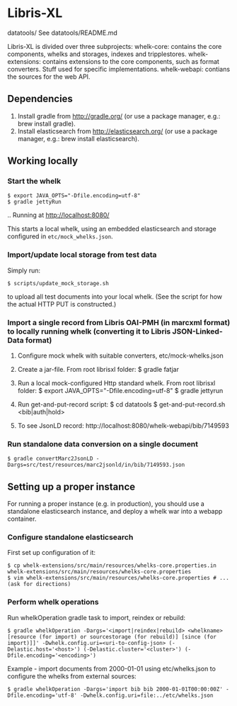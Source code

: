 # Libris-XL

datatools/
    See datatools/README.md

Libris-XL is divided over three subprojects:
    whelk-core:
        contains the core components, whelks and storages, indexes and tripplestores.
    whelk-extensions:
        contains extensions to the core components, such as format converters. Stuff used for specific implementations.
    whelk-webapi:
        contians the sources for the web API.

## Dependencies

1. Install gradle from <http://gradle.org/> (or use a package manager, e.g.: brew install gradle).
2. Install elasticsearch from <http://elasticsearch.org/> (or use a package manager, e.g.: brew install elasticsearch).


## Working locally

### Start the whelk

    $ export JAVA_OPTS="-Dfile.encoding=utf-8"
    $ gradle jettyRun

.. Running at <http://localhost:8080/>

This starts a local whelk, using an embedded elasticsearch and storage configured in `etc/mock_whelks.json`.

### Import/update local storage from test data

Simply run:

    $ scripts/update_mock_storage.sh

to upload all test documents into your local whelk. (See the script for how the actual HTTP PUT is constructed.)

### Import a single record from Libris OAI-PMH (in marcxml format) to locally running whelk (converting it to Libris JSON-Linked-Data format)

1. Configure mock whelk with suitable converters, etc/mock-whelks.json

2. Create a jar-file. From root librisxl folder:
    $ gradle fatjar

3. Run a local mock-configured Http standard whelk. From root librisxl folder:
    $ export JAVA_OPTS="-Dfile.encoding=utf-8"
    $ gradle jettyrun

4. Run get-and-put-record script:
    $ cd datatools
    $ get-and-put-record.sh <bib|auth|hold> <id>

5. To see JsonLD record: http://localhost:8080/whelk-webapi/bib/7149593

### Run standalone data conversion on a single document

    $ gradle convertMarc2JsonLD -Dargs=src/test/resources/marc2jsonld/in/bib/7149593.json

## Setting up a proper instance

For running a proper instance (e.g. in production), you should use a standalone elasticsearch instance, and deploy a whelk war into a webapp container.

### Configure standalone elasticsearch

First set up configuration of it:

    $ cp whelk-extensions/src/main/resources/whelks-core.properties.in whelk-extensions/src/main/resources/whelks-core.properties
    $ vim whelk-extensions/src/main/resources/whelks-core.properties # ... (ask for directions)

### Perform whelk operations

Run whelkOperation gradle task to import, reindex or rebuild:

    $ gradle whelkOperation -Dargs='<import|reindex|rebuild> <whelkname> [resource (for import) or sourcestorage (for rebuild)] [since (for import)]]' -Dwhelk.config.uri=<uri-to-config-json> (-Delastic.host='<host>') (-Delastic.cluster='<cluster>') (-Dfile.encoding='<encoding>')

Example - import documents from 2000-01-01 using etc/whelks.json to configure the whelks from external sources:

    $ gradle whelkOperation -Dargs='import bib bib 2000-01-01T00:00:00Z' -Dfile.encoding='utf-8' -Dwhelk.config.uri=file:../etc/whelks.json

